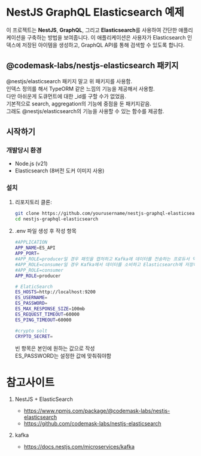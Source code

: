 # NestJS GraphQL Elasticsearch 예제

이 프로젝트는 **NestJS**, **GraphQL**, 그리고 **Elasticsearch**를 사용하여 간단한 애플리케이션을 구축하는 방법을 보여줍니다. 이 애플리케이션은 사용자가 Elasticsearch 인덱스에 저장된 아이템을 생성하고, GraphQL API를 통해 검색할 수 있도록 합니다.

## @codemask-labs/nestjs-elasticsearch 패키지

@nestjs/elasticsearch 패키지 말고 위 패키지를 사용함.  
인덱스 정의를 해서 TypeORM 같은 느낌의 기능을 제공해서 사용함.  
다만 아쉬운게 도큐먼트에 대한 \_id를 구할 수가 없었음.  
기본적으로 search, aggregation의 기능에 중점을 둔 패키지같음.  
그래도 @nestjs/elasticsearch의 기능을 사용할 수 있는 함수를 제공함.

## 시작하기

### 개발당시 환경

- Node.js (v21)
- Elasticsearch (8버전 도커 이미지 사용)

### 설치

1. 리포지토리 클론:

   ```bash
   git clone https://github.com/yourusername/nestjs-graphql-elasticsearch.git
   cd nestjs-graphql-elasticsearch
   ```

2. .env 파일 생성 후 작성 항목

   ```bash
   #APPLICATION
   APP_NAME=ES_API
   APP_PORT=
   #APP_ROLE=producer일 경우 패킷을 캡처하고 Kafka에 데이터를 전송하는 프로듀서 역할을 수행.
   #APP_ROLE=consumer일 경우 Kafka에서 데이터를 소비하고 Elasticsearch에 저장하는 컨슈머 역할을 수행.
   #APP_ROLE=consumer
   APP_ROLE=producer

   # ElaticSearch
   ES_HOSTS=http://localhost:9200
   ES_USERNAME=
   ES_PASSWORD=
   ES_MAX_RESPONSE_SIZE=100mb
   ES_REQUEST_TIMEOUT=60000
   ES_PING_TIMEOUT=60000

   #crypto solt
   CRYPTO_SECRET=
   ```

   빈 항목은 본인에 원하는 값으로 작성  
   ES_PASSWORD는 설정한 값에 맞춰줘야함

# 참고사이트

1. NestJS + ElasticSearch

   - https://www.npmjs.com/package/@codemask-labs/nestjs-elasticsearch
   - https://github.com/codemask-labs/nestjs-elasticsearch

2. kafka
   - https://docs.nestjs.com/microservices/kafka
